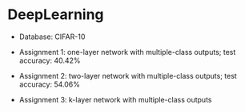 # DeepLearning
* Database: CIFAR-10

* Assignment 1: one-layer network with multiple-class outputs; test accuracy: 40.42%

* Assignment 2: two-layer network with multiple-class outputs; test accuracy: 54.06%

* Assignment 3: k-layer network with multiple-class outputs
